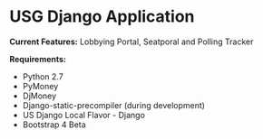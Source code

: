 # **USG Django Application**

**Current Features:**
Lobbying Portal, Seatporal and Polling Tracker

**Requirements:**
- Python 2.7
- PyMoney
- DjMoney
- Django-static-precompiler (during development)
- US Django Local Flavor - Django
- Bootstrap 4 Beta
